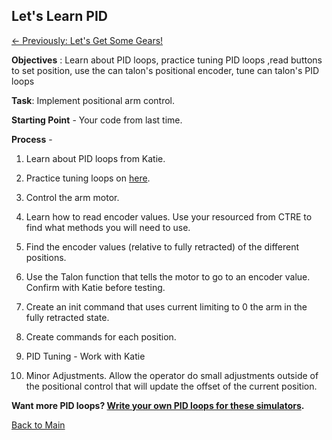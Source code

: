 ## Let's Learn PID
[<- Previously: Let's Get Some Gears!](LLGears.md)

**Objectives** : Learn about PID loops, practice tuning PID loops ,read buttons to set position, use the can talon's positional encoder, tune can talon's PID loops 


**Task**: Implement positional arm control.


**Starting Point** - Your code from last time.

**Process** - 

1. Learn about PID loops from Katie. 

2. Practice tuning loops on [here](https://sites.google.com/site/fpgaandco/pid).

3. Control the arm motor.

4. Learn how to read encoder values. Use your resourced from CTRE to find what methods you will need to use.

5. Find the encoder values (relative to fully retracted) of the different positions.

6. Use the Talon function that tells the motor to go to an encoder value. Confirm with Katie before testing.

7. Create an init command that uses current limiting to 0 the arm in the fully retracted state.

8. Create commands for each position.

9. PID Tuning - Work with Katie

10. Minor Adjustments. Allow the operator do small adjustments outside of the positional control that will update the offset of the current position.


**Want more PID loops? [Write your own PID loops for these simulators](https://janismac.github.io/ControlChallenges/).**

[Back to Main](../../README.md)
